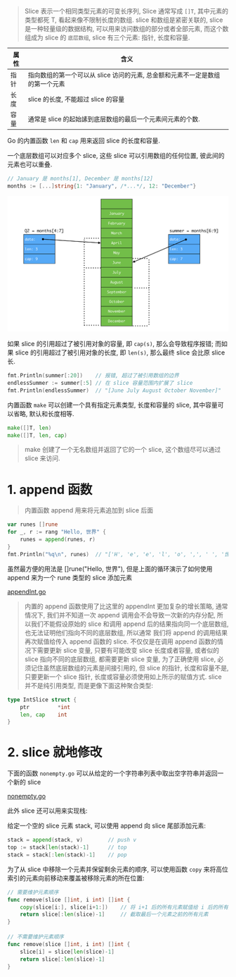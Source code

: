 > Slice 表示一个相同类型元素的可变长序列, Slice 通常写成 `[]T`, 其中元素的类型都死 T, 看起来像不限制长度的数组.
slice 和数组是紧密关联的, slice 是一种轻量级的数据结构, 可以用来访问数组的部分或者全部元素, 而这个数组成为 slice 的 `底层数组`, slice 有三个元素: 指针, 长度和容量.

| 属性 | 含义 |
| --- | --- |
| 指针 | 指向数组的第一个可以从 slice 访问的元素, 总金额和元素不一定是数组的第一个元素 |
| 长度 | slice 的长度, 不能超过 slice 的容量 |
| 容量 | 通常是 slice 的起始䛾到底层数组的最后一个元素间元素的个数. |

Go 的内置函数 `len` 和 `cap` 用来返回 slice 的长度和容量.

一个底层数组可以对应多个 slice, 这些 slice 可以引用数组的任何位置, 彼此间的元素也可以重叠.

```go
// January 是 months[1], December 是 months[12]
months := [...]string{1: "January", /*...*/, 12: "December"}
```

![](.images/4391542466371_.pic.jpg)

如果 slice 的引用超过了被引用对象的容量, 即 `cap(s)`, 那么会导致程序报错;
而如果 slice 的引用超过了被引用对象的长度, 即 `len(s)`, 那么最终 slice 会比原 slice 长.

```go
fmt.Println(summer[:20])    // 报错, 超过了被引用数组的边界
endlessSummer := summer[:5] // 在 slice 容量范围内扩展了 slice
fmt.Println(endlessSummer)  // "[June July August October November]"
```

内置函数 `make` 可以创建一个具有指定元素类型, 长度和容量的 slice, 其中容量可以省略, 默认和长度相等.

```go
make([]T, len)
make([]T, len, cap)
```

> make 创建了一个无名数组并返回了它的一个 slice, 这个数组尽可以通过 slice 来访问.

# 1. append 函数

> 内置函数 append 用来将元素追加到 slice 后面

```go
var runes []rune
for _, r := rang "Hello, 世界" {
    runes = append(runes, r)
}
fmt.Println("%q\n", runes)  // "['H', 'e', 'e', 'l', 'o', ',', ' ', '世', '界']"
```

虽然最方便的用法是 []rune("Hello, 世界"), 但是上面的循环演示了如何使用 append 来为一个 rune 类型的 slice 添加元素

[appendInt.go](https://github.com/DestinyWang/gogl.io/blob/master/ch4/2_slice/examples/appendInt.go)

> 内置的 append 函数使用了比这里的 appendInt 更加复杂的增长策略, 通常情况下, 我们并不知道一次 append 调用会不会导致一次新的内存分配, 所以我们不能假设原始的 slice 和调用 append 后的结果指向同一个底层数组, 也无法证明他们指向不同的底层数组, 所以通常 我们将 append 的调用结果再次赋值给传入 append 函数的 slice.
不仅仅是在调用 append 函数的情况下需要更新 slice 变量, 只要有可能改变 slice 长度或者容量, 或者似的 slice 指向不同的底层数组, 都需要更新 slice 变量, 为了正确使用 slice, 必须记住虽然底层数组的元素是间接引用的, 但 slice 的指针, 长度和容量不是, 只要更新一个 slice 指针, 长度或容量必须使用如上所示的赋值方式. slice 并不是纯引用类型, 而是更像下面这种聚合类型:

```go
type IntSlice struct {
    ptr         *int
    len, cap    int
}
```

# 2. slice 就地修改

下面的函数 `nonempty.go` 可以从给定的一个字符串列表中取出空字符串并返回一个新的 slice

[nonempty.go](https://github.com/DestinyWang/gogl.io/blob/master/ch4/2_slice/examples/nonempty.go)

此外 slice 还可以用来实现栈:

给定一个空的 slice 元素 stack, 可以使用 append 向 slice 尾部添加元素:

```go
stack = append(stack, v)        // push v
top := stack[len(stack)-1]      // top
stack = stack[:len(stack)-1]    // pop
```

为了从 slice 中移除一个元素并保留剩余元素的顺序, 可以使用函数 `copy` 来将高位索引的元素向前移动来覆盖被移除元素的所在位置:

```go
// 需要维护元素顺序
func remove(slice []int, i int) []int {
    copy(slice[i:], slice[i+1:])    // 将 i+1 后的所有元素赋值给 i 后的所有元素(最后一个元素会重复)
    return slice[:len(slice)-1]     // 截取最后一个元素之前的所有元素
}

// 不需要维护元素顺序
func remove(slice []int, i int) []int {
    slice[i] = slice[len(slice)-1]
    return slice[:len(slice)-1]
}
```
